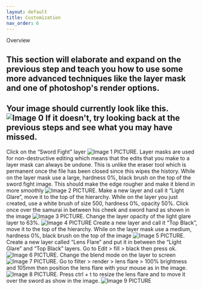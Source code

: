 ```yaml
---
layout: default
title: Customization
nav_order: 6
---
```


Overview 

This section will elaborate and expand on the previous step and teach you how to use some more advanced techniques like the layer mask and one of photoshop's render options.
--------
Your image should currently look like this. 
![Image 0](https://user-images.githubusercontent.com/72904003/161461580-bc37dbfc-42bb-4e0a-a1ba-02a5788451cd.png)
If it doesn't, try looking back at the previous steps and see what you may have missed.
--------
Click on the “Sword Fight” layer
![Image 1](https://user-images.githubusercontent.com/72904003/161461598-06907edb-0a04-4d50-9089-24cb8720be6e.png)
PICTURE. 
Layer masks are used for non-destructive editing which means that the edits that you make to a layer mask can always be undone. This is unlike the eraser tool which is permanent once the file has been closed since this wipes the history.
While on the layer mask use a large, hardness 0%, black brush on the top of the sword fight image. This should make the edge rougher and make it blend in more smoothly 
![Image 2](https://user-images.githubusercontent.com/72904003/161461607-9f2298c8-122c-47df-be2b-1568e2b8e4de.png)
PICTURE.
Make a new layer and call it “Light Glare”, move it to the top of the hierarchy.
 While on the layer you just created, use a white brush of size 500, hardness 0%, opacity 50%. Click once over the samurai in between his cheek and sword hand as shown in the image 
![Image 3](https://user-images.githubusercontent.com/72904003/161461621-45980792-2c12-4203-aed0-2c681ff1c335.png)
PICTURE.
Change the layer opacity of the light glare layer to 63%.
![Image 4](https://user-images.githubusercontent.com/72904003/161461629-7e4e7aee-c645-48bc-9a5b-d2ca9f7efb30.png)
PICTURE
Create a new layer and call it “Top Black”, move it to the top of the hierarchy.
While on the layer mask use a medium, hardness 0%, black brush on the top of the image 
![Image 5](https://user-images.githubusercontent.com/72904003/161461634-7c0fdcfe-f514-4f25-9655-5cf566a7f6fa.png)
PICTURE. 
 Create a new layer called “Lens Flare” and put it in between the “Light Glare” and “Top Black” layers.
Go to Edit > fill > black then press ok.
![Image 6](https://user-images.githubusercontent.com/72904003/161461642-aabf2f56-b200-43e8-9790-d0f732b1767e.png)
PICTURE.
Change the blend mode on the layer to screen 
![Image 7](https://user-images.githubusercontent.com/72904003/161461659-c65ae37e-f0f0-4d59-ac41-7e7d6d420e40.png)
PICTURE.
Go to filter > render > lens flare > 100% brightness and 105mm then position the lens flare with your mouse as in the image. 
![Image 8](https://user-images.githubusercontent.com/72904003/161461673-08bb8322-edb7-42cd-ad92-80e6025e86f3.png)
PICTURE.
Press ctrl + t to resize the lens flare and to move it over the sword as show in the image.
![Image 9](https://user-images.githubusercontent.com/72904003/161461679-0d083ff8-54e6-475b-a395-9a36f015fc38.png)
PICTURE
